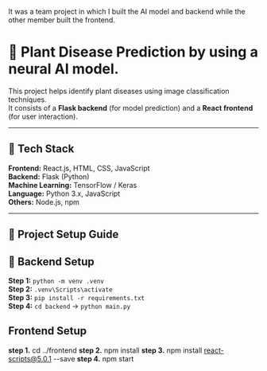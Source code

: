  It was a team project in which I built the AI model and backend while the other member built the frontend.

 # 🌿 Plant Disease Prediction by using a neural AI model.

This project helps identify plant diseases using image classification techniques.  
It consists of a **Flask backend** (for model prediction) and a **React frontend** (for user interaction).

---

## 🧰 Tech Stack

**Frontend:** React.js, HTML, CSS, JavaScript  
**Backend:** Flask (Python)  
**Machine Learning:** TensorFlow / Keras  
**Language:** Python 3.x, JavaScript  
**Others:** Node.js, npm

---

## 🚀 Project Setup Guide

## 🧩 Backend Setup  
**Step 1:** `python -m venv .venv`  
**Step 2:** `.venv\Scripts\activate`  
**Step 3:** `pip install -r requirements.txt`  
**Step 4:** `cd backend` → `python main.py`


## Frontend Setup
**step 1.** cd ../frontend
**step 2.** npm install
**step 3.** npm install react-scripts@5.0.1 --save
**step 4.** npm start




